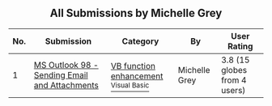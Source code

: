 ﻿<div align="center">

## All Submissions by Michelle Grey

</div>

No.  | Submission | Category | By   | User Rating
---- | ---------- | -------- | ---- | -----------
1 | [MS Outlook 98 \- Sending Email and Attachments<br />](https://github.com/Planet-Source-Code/michelle-grey-ms-outlook-98-sending-email-and-attachments__1-5946) | [VB function enhancement<br /><sup>Visual Basic</sup>](../ByCategory/vb-function-enhancement__1-25.md) | Michelle Grey | 3.8 (15 globes from 4 users)

